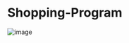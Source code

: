 # Shopping-Program

![image](https://user-images.githubusercontent.com/106431802/194723074-3fc815c2-3cac-4954-b0e2-176e9816a199.png)

